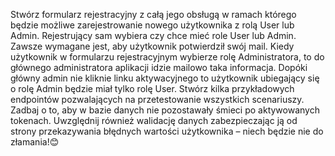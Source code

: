 Stwórz formularz rejestracyjny z całą jego obsługą w ramach którego będzie możliwe zarejestrowanie nowego użytkownika z rolą User lub Admin. Rejestrujący sam wybiera czy chce mieć role User lub Admin. Zawsze wymagane jest, aby użytkownik potwierdził swój mail. Kiedy użytkownik w formularzu rejestracyjnym wybierze rolę Administratora, to do głównego administratora aplikacji idzie mailowo taka informacja. Dopóki główny admin nie kliknie linku aktywacyjnego to użytkownik ubiegający się o rolę Admin będzie miał tylko rolę User.
Stwórz kilka przykładowych endpointów pozwalających na przetestowanie wszystkich scenariuszy. Zadbaj o to, aby w bazie danych nie pozostawały śmieci po aktywowanych tokenach. Uwzględnij również walidację danych zabezpieczając ją od strony przekazywania błędnych wartości użytkownika – niech będzie nie do złamania!😊
